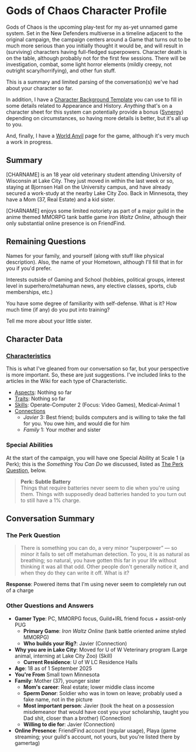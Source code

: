 # Gods of Chaos Character Profile

Gods of Chaos is the upcoming play-test for my as-yet unnamed game system. Set in the New Defenders multiverse in a timeline adjacent to the original campaign, the campaign centers around a Game that turns out to be much more serious than you initially thought it would be, and will result in (surviving) characters having full-fledged superpowers. Character death is on the table, although probably not for the first few sessions. There will be investigation, combat, some light horror elements (mildly creepy, not outright scary/horrifying), and other fun stuff.

This is a summary and limited parsing of the conversation(s) we've had about your character so far.

In addition, I have a [Character Background Template](https://raw.githubusercontent.com/s-20/unnamed/master/PlaytestNotes/CharacterBakcgroundTemplate.md) you can use to fill in some details related to Appearance and History. *Anything* that's on a character sheet for this system can potentially provide a bonus ([Synergy](https:////s-20.github.io/unnamed/#.Synergy)) depending on circumstances, so having more details is better, but it's all up to you.

And, finally, I have a [World Anvil](https://www.worldanvil.com/w/gods-of-chaos-28defenders-multiverse-alpha7CC6A131429-s20) page for the game, although it's very much a work in progress.

## Summary

[CHARNAME] is an 18 year old veterinary student attending University of Wisconsin at Lake City. They just moved in within the last week or so, staying at Bjornsen Hall on the University campus, and have already secured a work-study at the nearby Lake City Zoo. Back in Minnesota, they have a Mom (37, Real Estate) and a kid sister.

[CHARNAME] enjoys some limited notoriety as part of a major guild in the anime themed MMORPG tank battle game *Iron Waltz Online*, although their only substantial online presence is on FriendFind.

## Remaining Questions

Names for your family, and yourself (along with stuff like physical description). Also, the name of your Hometown, although I'll fill that in for you if you'd prefer.

Interests outside of Gaming and School (hobbies, political groups, interest level in superhero/metahuman news, any elective classes, sports, club memberships, etc.)

You have some degree of familiarity with self-defense. What is it? How much time (if any) do you put into training?

Tell me more about your little sister.

## Character Data

### [Characteristics](https://s-20.github.io/unnamed/#/Characteristics)

This is what I've gleaned from our conversation so far, but your perspective is more important. So, these are just suggestions. I've included links to the articles in the Wiki for each type of Characteristic.

- [Aspects](https://s-20.github.io/unnamed/#/Aspects): Nothing so far 
- [Traits](https://s-20.github.io/unnamed/#/Traits): Nothing so far
- [Skills](https://s-20.github.io/unnamed/#/Skills): Operate-Computer 2 (Focus: Video Games), Medical-Animal 1
- [Connections](https://s-20.github.io/unnamed/#/Connections)
  - *Javier* 3: Best friend; builds computers and is willing to take the fall for you. You owe him, and would die for him
  - *Family* 1: Your mother and sister 

### Special Abilities

At the start of the campaign, you will have one Special Ability at Scale 1 (a Perk); this is the *Something You Can Do* we discussed, listed as [The Perk Question](#the-perk-question), below.

> **Perk: Subtle Battery**<br>
> Things that require batteries never seem to die when you're using them. Things with supposedly dead batteries handed to you turn out to still have a 1% charge.

## Conversation Summary

### The Perk Question

> There is something you can do, a very minor “superpower” — so minor it fails to set off metahuman detection. To you, it is as natural as breathing; so natural, you have gotten this far in your life without thinking it was all that odd. Other people don't generally notice it, and when they do they can write it off. What is it?

**Response**: Powered items that I'm using never seem to completely run out of a charge

### Other Questions and Answers

- **Gamer Type**: PC, MMORPG focus, Guild+IRL friend focus + assist-only PUG
  - **Primary Game**: *Iron Waltz Online* (tank battle oriented anime styled MMORPG)
  - **Who builds your Rig?**: Javier (Connection)
- **Why you are in Lake City**: Moved for U of W Veterinary program (Large animal, interning at Lake City Zoo) (Skill)
  - **Current Residence**: U of W LC Residence Halls
- **Age**: 18 as of 1 September 2025
- **You're From** Small town Minnesota
- **Family**: Mother (37), younger sister
  - **Mom's career**: Real estate; lower middle class income
  - **Sperm Donor**: Soldier who was in town on leave; probably used a fake name, not in the picture
  - **Most important person**: Javier (took the heat on a possession misdemeanor that would have cost you your scholarship, taught you Dad shit, closer than a brother) (Connection)
  - **Willing to die for**: Javier (Connection)
- **Online Presence**: FriendFind account (regular usage), Playa (game streaming; your guild's account, not yours, but you're listed there by gamertag)
